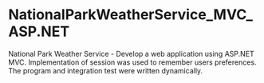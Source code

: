 # NationalParkWeatherService_MVC_ASP.NET
National Park Weather Service - Develop a web application using ASP.NET MVC. Implementation of session was used to remember users preferences. The program and integration test were written dynamically.
